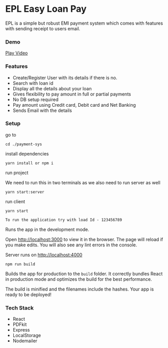 # EPL Easy Loan Pay

EPL is a simple but robust EMI payment system which comes with features with sending receipt to users email.

### Demo

[Play Video](./demo.mp4)

### Features

- Create/Register User with its details if there is no.
- Search with loan id
- Display all the details about your loan
- Gives flexibility to pay amount in full or partial payments
- No DB setup required
- Pay amount using Credit card, Debit card and Net Banking
- Sends Email with the details

### Setup

go to

```
cd ./payment-sys
```

install dependencies

```
yarn install or npm i
```

run project

We need to run this in two terminals as we also need to run server as well

```
yarn start:server
```

run client

```
yarn start
```

```
To run the application try with load Id - 123456789
```

Runs the app in the development mode.

Open [http://localhost:3000](http://localhost:3000) to view it in the browser.
The page will reload if you make edits.
You will also see any lint errors in the console.

Server runs on [http://localhost:4000](http://localhost:4000)

```
npm run build
```

Builds the app for production to the `build` folder.
It correctly bundles React in production mode and optimizes the build for the best performance.

The build is minified and the filenames include the hashes.
Your app is ready to be deployed!

### Tech Stack

- React
- PDFkit
- Express
- LocalStorage
- Nodemailer
